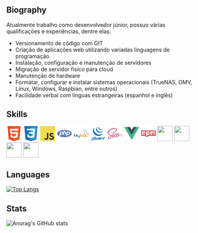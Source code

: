 ## Biography
<p text-align='justify'>Atualmente trabalho como desenvolvedor júnior, possuo várias qualificações e experiências, dentre elas:</p>
<ul>
  <li>Versionamento de código com GIT</li>
  <li>Criação de aplicações web utilizando variadas linguagens de programação</li>
  <li>Instalação, configuração e manutenção de servidores</li>
  <li>Migração de servidor fisíco para cloud</li>
  <li>Manutenção de hardware</li>
  <li>Formatar, configurar e instalar sistemas operacionais (TrueNAS, OMV, Linux, Windows, Raspbian, entre outros)</li>
  <li>Facilidade verbal com línguas estrangeiras (espanhol e inglês)</li>
</ul>

<!--
**vieira-brz/vieira-brz** is a ✨ _special_ ✨ repository because its `README.md` (this file) appears on your GitHub profile.

Here are some ideas to get you started:

- 🔭 I’m currently working on ...
- 🌱 I’m currently learning ...
- 👯 I’m looking to collaborate on ...
- 🤔 I’m looking for help with ...
- 💬 Ask me about ...
- 📫 How to reach me: ...
- 😄 Pronouns: ...
- ⚡ Fun fact: ...
-->

## Skills
<img width="40" height="40" style="max-width:100%;" src="https://raw.githubusercontent.com/devicons/devicon/master/icons/html5/html5-original.svg"></img>
<img width="40" height="40" style="max-width:100%;" src="https://raw.githubusercontent.com/devicons/devicon/master/icons/css3/css3-original.svg"></img>
<img width="40" height="40" style="max-width:100%;" src="https://raw.githubusercontent.com/devicons/devicon/master/icons/javascript/javascript-original.svg"></img>
<img width="40" height="40" style="max-width:100%;" src="https://raw.githubusercontent.com/devicons/devicon/master/icons/php/php-plain.svg"></img>
<img width="40" height="40" style="max-width:100%;" src="https://raw.githubusercontent.com/devicons/devicon/master/icons/mysql/mysql-original-wordmark.svg"></img>
<img width="40" height="40" style="max-width:100%;" src="https://raw.githubusercontent.com/devicons/devicon/master/icons/jquery/jquery-plain-wordmark.svg"></img>
<img width="40" height="40" style="max-width:100%;" src="https://raw.githubusercontent.com/devicons/devicon/master/icons/sass/sass-original.svg"></img>
<img width="40" height="40" style="max-width:100%;" src="https://raw.githubusercontent.com/devicons/devicon/master/icons/vuejs/vuejs-original.svg"></img>
<img width="40" height="40" style="max-width:100%;" src="https://raw.githubusercontent.com/devicons/devicon/master/icons/npm/npm-original-wordmark.svg"></img>
<img width="40" height="40" style="max-width:100%;" src="https://cdn.jsdelivr.net/gh/devicons/devicon/icons/react/react-original.svg"></img>
<img width="40" height="40" style="max-width:100%;" src="https://cdn.jsdelivr.net/gh/devicons/devicon/icons/typescript/typescript-original.svg" />
<img width="40" height="40" style="max-width:100%;" src="https://cdn.jsdelivr.net/gh/devicons/devicon/icons/svelte/svelte-original.svg" />
<img width="40" height="40" style="max-width:100%;" src="https://cdn.jsdelivr.net/gh/devicons/devicon/icons/python/python-original.svg" />

## Languages
[![Top Langs](https://github-readme-stats.vercel.app/api/top-langs/?username=vieira-brz&langs_count=8)](https://github.com/vieira-brz/github-readme-stats)

## Stats
![Anurag's GitHub stats](https://github-readme-stats.vercel.app/api?username=vieira-brz&show_icons=true&theme=dark)

